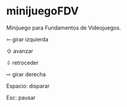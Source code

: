 # minijuegoFDV

Minijuego para Fundamentos de Videojuegos.

⇦ girar izquierda

⇧ avanzar

⇩ retroceder

⇨ girar derecha

Espacio: disparar

Esc: pausar
